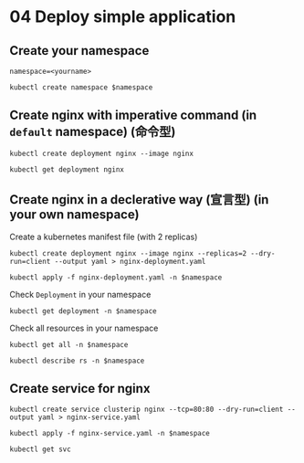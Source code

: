 # 04 Deploy simple application


## Create your namespace

```
namespace=<yourname>
```

```
kubectl create namespace $namespace
```

## Create nginx with imperative command (in `default` namespace) (命令型)

```
kubectl create deployment nginx --image nginx
```

```
kubectl get deployment nginx
```

## Create nginx in a declerative way (宣言型) (in your own namespace)

Create a kubernetes manifest file (with 2 replicas)

```
kubectl create deployment nginx --image nginx --replicas=2 --dry-run=client --output yaml > nginx-deployment.yaml
```

```
kubectl apply -f nginx-deployment.yaml -n $namespace
```

Check `Deployment` in your namespace

```
kubectl get deployment -n $namespace
```

Check all resources in your namespace

```
kubectl get all -n $namespace
```

```
kubectl describe rs -n $namespace
```

## Create service for nginx

```
kubectl create service clusterip nginx --tcp=80:80 --dry-run=client --output yaml > nginx-service.yaml
```

```
kubectl apply -f nginx-service.yaml -n $namespace
```

```
kubectl get svc
```

```

